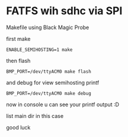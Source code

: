 

FATFS wih sdhc via SPI 
================

Makefile using Black Magic Probe 


first make

```
ENABLE_SEMIHOSTING=1 make
```
then flash

```
BMP_PORT=/dev/ttyACM0 make flash
```

and debug for view semihosting printf

```
BMP_PORT=/dev/ttyACM0 make debug
```
now in console u can see your printf output :D

list main dir in this case

good luck



